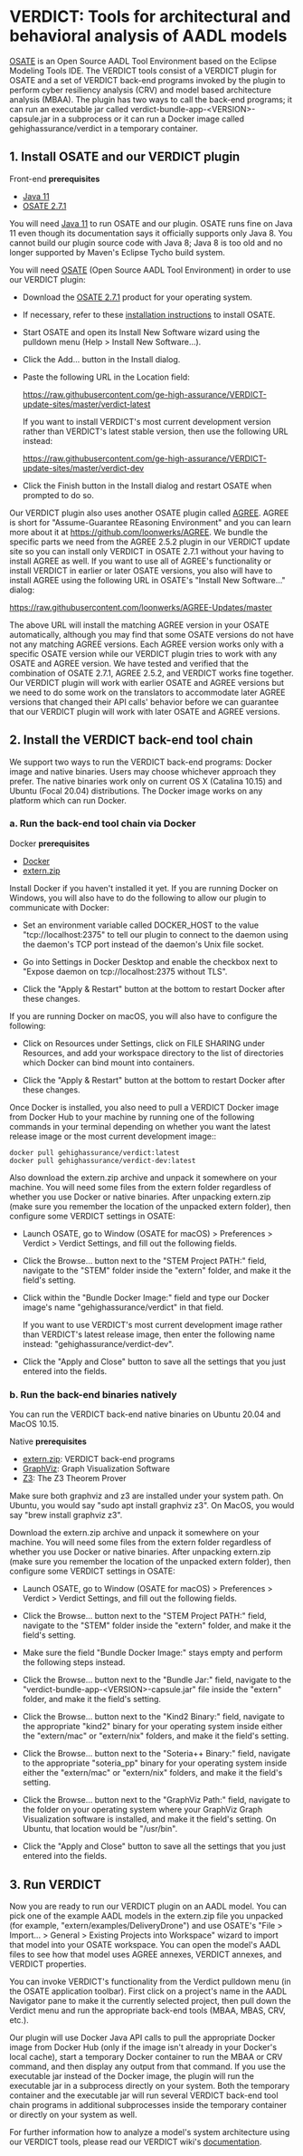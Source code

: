 # VERDICT: Tools for architectural and behavioral analysis of AADL models

[OSATE](https://osate.org/about-osate.html) is an Open Source AADL
Tool Environment based on the Eclipse Modeling Tools IDE.  The VERDICT
tools consist of a VERDICT plugin for OSATE and a set of VERDICT
back-end programs invoked by the plugin to perform cyber resiliency
analysis (CRV) and model based architecture analysis (MBAA).  The
plugin has two ways to call the back-end programs; it can run an
executable jar called verdict-bundle-app-\<VERSION\>-capsule.jar in a
subprocess or it can run a Docker image called gehighassurance/verdict
in a temporary container.

## 1. Install OSATE and our VERDICT plugin

Front-end **prerequisites**

- [Java 11](https://adoptium.net/)
- [OSATE 2.7.1](https://osate-build.sei.cmu.edu/download/osate/stable/2.7.1-vfinal/products/)

You will need [Java 11](https://adoptium.net/) to run OSATE and our
plugin.  OSATE runs fine on Java 11 even though its documentation says
it officially supports only Java 8.  You cannot build our plugin
source code with Java 8; Java 8 is too old and no longer supported by
Maven's Eclipse Tycho build system.

You will need [OSATE](https://osate.org/about-osate.html) (Open Source
AADL Tool Environment) in order to use our VERDICT plugin:

- Download the [OSATE
  2.7.1](https://osate-build.sei.cmu.edu/download/osate/stable/2.7.1-vfinal/products/)
  product for your operating system.

- If necessary, refer to these [installation
  instructions](https://osate.org/download-and-install.html) to
  install OSATE.

- Start OSATE and open its Install New Software wizard using the
  pulldown menu (Help > Install New Software...).

- Click the Add... button in the Install dialog.

- Paste the following URL in the Location field:

  <https://raw.githubusercontent.com/ge-high-assurance/VERDICT-update-sites/master/verdict-latest>

  If you want to install VERDICT's most current development version
  rather than VERDICT's latest stable version, then use the following
  URL instead:

  <https://raw.githubusercontent.com/ge-high-assurance/VERDICT-update-sites/master/verdict-dev>

- Click the Finish button in the Install dialog and restart OSATE when
  prompted to do so.

Our VERDICT plugin also uses another OSATE plugin called
[AGREE](https://github.com/loonwerks/AGREE-updates).  AGREE is short
for "Assume-Guarantee REasoning Environment" and you can learn more
about it at <https://github.com/loonwerks/AGREE>.  We bundle the
specific parts we need from the AGREE 2.5.2 plugin in our VERDICT
update site so you can install only VERDICT in OSATE 2.7.1 without
your having to install AGREE as well.  If you want to use all of
AGREE's functionality or install VERDICT in earlier or later OSATE
versions, you also will have to install AGREE using the following URL
in OSATE's "Install New Software..."  dialog:

<https://raw.githubusercontent.com/loonwerks/AGREE-Updates/master>

The above URL will install the matching AGREE version in your OSATE
automatically, although you may find that some OSATE versions do not
have not any matching AGREE versions.  Each AGREE version works only
with a specific OSATE version while our VERDICT plugin tries to work
with any OSATE and AGREE version.  We have tested and verified that
the combination of OSATE 2.7.1, AGREE 2.5.2, and VERDICT works fine
together.  Our VERDICT plugin will work with earlier OSATE and AGREE
versions but we need to do some work on the translators to accommodate
later AGREE versions that changed their API calls' behavior before we
can guarantee that our VERDICT plugin will work with later OSATE and
AGREE versions.

## 2. Install the VERDICT back-end tool chain

We support two ways to run the VERDICT back-end programs: Docker image
and native binaries.  Users may choose whichever approach they prefer.
The native binaries work only on current OS X (Catalina 10.15) and
Ubuntu (Focal 20.04) distributions.  The Docker image works on any
platform which can run Docker.

### a. Run the back-end tool chain via Docker

Docker **prerequisites**

- [Docker](https://docs.docker.com/get-docker/)
- [extern.zip](https://github.com/ge-high-assurance/VERDICT/releases)

Install Docker if you haven't installed it yet.  If you are running
Docker on Windows, you will also have to do the following to allow our
plugin to communicate with Docker:

- Set an environment variable called DOCKER_HOST to the value
  "tcp://localhost:2375" to tell our plugin to connect to the daemon
  using the daemon's TCP port instead of the daemon's Unix file
  socket.

- Go into Settings in Docker Desktop and enable the checkbox next to
  "Expose daemon on tcp://localhost:2375 without TLS".

- Click the "Apply & Restart" button at the bottom to restart Docker
  after these changes.

If you are running Docker on macOS, you will also have to 
configure the following:

- Click on Resources under Settings, click on FILE SHARING under
  Resources, and add your workspace directory to the list of directories 
  which Docker can bind mount into containers.

- Click the "Apply & Restart" button at the bottom to restart Docker
  after these changes.

Once Docker is installed, you also need to pull a VERDICT Docker image
from Docker Hub to your machine by running one of the following
commands in your terminal depending on whether you want the latest
release image or the most current development image::

```shell
docker pull gehighassurance/verdict:latest
docker pull gehighassurance/verdict-dev:latest
```

Also download the extern.zip archive and unpack it somewhere on your
machine.  You will need some files from the extern folder regardless
of whether you use Docker or native binaries.  After unpacking
extern.zip (make sure you remember the location of the unpacked extern
folder), then configure some VERDICT settings in OSATE:

- Launch OSATE, go to Window (OSATE for macOS) > Preferences > Verdict > Verdict
  Settings, and fill out the following fields.

- Click the Browse... button next to the "STEM Project PATH:" field,
  navigate to the "STEM" folder inside the "extern" folder, and make
  it the field's setting.

- Click within the "Bundle Docker Image:" field and type our Docker
  image's name "gehighassurance/verdict" in that field.

  If you want to use VERDICT's most current development image
  rather than VERDICT's latest release image, then enter the
  following name instead: "gehighassurance/verdict-dev".

- Click the "Apply and Close" button to save all the settings that you
  just entered into the fields.

### b. Run the back-end binaries natively

You can run the VERDICT back-end native binaries on Ubuntu 20.04 and
MacOS 10.15.

Native **prerequisites**

- [extern.zip](https://github.com/ge-high-assurance/VERDICT/releases):
  VERDICT back-end programs
- [GraphViz](https://www.graphviz.org/download/): Graph Visualization Software
- [Z3](https://github.com/Z3Prover/z3): The Z3 Theorem Prover

Make sure both graphviz and z3 are installed under your system path.
On Ubuntu, you would say "sudo apt install graphviz z3".  On MacOS,
you would say "brew install graphviz z3".

Download the extern.zip archive and unpack it somewhere on your
machine.  You will need some files from the extern folder regardless
of whether you use Docker or native binaries.  After unpacking
extern.zip (make sure you remember the location of the unpacked extern
folder), then configure some VERDICT settings in OSATE:

- Launch OSATE, go to Window (OSATE for macOS) > Preferences > Verdict > Verdict
  Settings, and fill out the following fields.

- Click the Browse... button next to the "STEM Project PATH:" field,
  navigate to the "STEM" folder inside the "extern" folder, and make
  it the field's setting.

- Make sure the field "Bundle Docker Image:" stays empty and perform
  the following steps instead.

- Click the Browse... button next to the "Bundle Jar:" field, navigate
  to the "verdict-bundle-app-\<VERSION\>-capsule.jar" file inside the
  "extern" folder, and make it the field's setting.

- Click the Browse... button next to the "Kind2 Binary:" field,
  navigate to the appropriate "kind2" binary for your operating system
  inside either the "extern/mac" or "extern/nix" folders, and make it
  the field's setting.

- Click the Browse... button next to the "Soteria++ Binary:" field,
  navigate to the appropriate "soteria_pp" binary for your operating
  system inside either the "extern/mac" or "extern/nix" folders, and
  make it the field's setting.

- Click the Browse... button next to the "GraphViz Path:" field,
  navigate to the folder on your operating system where your GraphViz
  Graph Visualization software is installed, and make it the field's
  setting. On Ubuntu, that location would be "/usr/bin".

- Click the "Apply and Close" button to save all the settings that you
  just entered into the fields.

## 3. Run VERDICT

Now you are ready to run our VERDICT plugin on an AADL model.  You can
pick one of the example AADL models in the extern.zip file you unpacked
(for example, "extern/examples/DeliveryDrone") and use OSATE's "File >
Import... > General > Existing Projects into Workspace" wizard to
import that model into your OSATE workspace.  You can open the model's
AADL files to see how that model uses AGREE annexes, VERDICT annexes,
and VERDICT properties.

You can invoke VERDICT's functionality from the Verdict pulldown menu 
(in the OSATE application toolbar). First click on a project's name in 
the AADL Navigator pane to make it the currently selected project, then 
pull down the Verdict menu and run the appropriate back-end tools 
(MBAA, MBAS, CRV, etc.). 

Our plugin will use Docker Java API calls to pull the appropriate Docker
image from Docker Hub (only if the image isn't already in your
Docker's local cache), start a temporary Docker container to run the
MBAA or CRV command, and then display any output from that command.
If you use the executable jar instead of the Docker image, the plugin
will run the executable jar in a subprocess directly on your system.
Both the temporary container and the executable jar will run several
VERDICT back-end tool chain programs in additional subprocesses inside
the temporary container or directly on your system as well.

For further information how to analyze a model's system architecture
using our VERDICT tools, please read our VERDICT wiki's
[documentation](https://github.com/ge-high-assurance/VERDICT/wiki).
